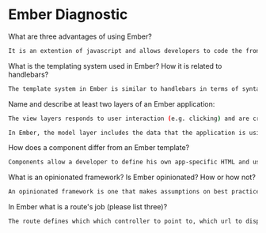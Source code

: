 # Ember Diagnostic

What are three advantages of using Ember?

```sh
It is an extention of javascript and allows developers to code the front and back end using javascript.  The development tools are also an advantage (ie ember inspector).  It provides more information to debug and develop.  The use of urls for different view-states.  This allows users to use the back button and to be able to see a view state more easily.
```

What is the templating system used in Ember? How it is related to
handlebars?

```sh
The template system in Ember is similar to handlebars in terms of syntax.  For instance, both use "vacant brackets" to indicate where data from the database should be inserted.  They differ in that Ember provides the developer to work with the controller and view (in addition to the template).  Meanwhile, handlebars can only be used with the template view.
```

Name and describe at least two layers of an Ember application:

```sh
The view layers responds to user interaction (e.g. clicking) and are created using templates.  Ember enables views and templates to work together.

In Ember, the model layer includes the data that the application is using (i.e. showing to the user).  Models are objects and data is not lost when an applicatin is closed.
```

How does a component differ from an Ember template?

```sh
Components allow a developer to define his own app-specific HTML and use this with JavaScript Code.  Technically, an ember component is a subclass of a template, but they are kept isolated.  This allows context to be separated and prevents scoping issues.
```

What is an opinionated framework? Is Ember opinionated? How or how not?

```sh
An opinionated framework is one that makes assumptions on best practices of the application architecture.  Ember can be thought of as an opinionated framework because of its asynchronous behavior.
```

In Ember what is a route's job (please list three)?

```sh
The route defines which which controller to point to, which url to display and which template to show.
```
